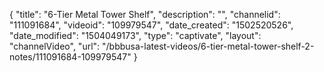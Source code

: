 {
    "title": "6-Tier Metal Tower Shelf",
    "description": "",
    "channelid": "111091684",
    "videoid": "109979547",
    "date_created": "1502520526",
    "date_modified": "1504049173",
    "type": "captivate",
    "layout": "channelVideo",
    "url": "\/bbbusa-latest-videos\/6-tier-metal-tower-shelf-2-notes\/111091684-109979547"
}